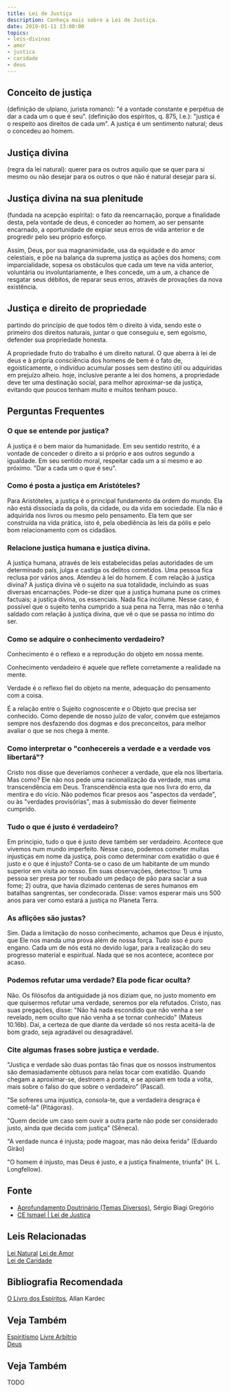 ```yaml
---
title: Lei de Justiça
description: Conheça mais sobre a Lei de Justiça.
date: 2019-01-11 13:00:00
topics: 
- leis-divinas
- amor
- justica
- caridade
- deus
---
```



## Conceito de justiça
(definição de ulpiano, jurista romano): "é a vontade constante e perpétua de dar
a cada um o que é seu". (definição dos espíritos, q. 875, l.e.): "justiça é o
respeito aos direitos de cada um". A justiça é um sentimento natural; deus o
concedeu ao homem.

## Justiça divina
(regra da lei natural): querer para os outros aquilo que se quer para si mesmo
ou não desejar para os outros o que não é natural desejar para si.

## Justiça divina na sua plenitude
(fundada na acepção espírita): o fato da reencarnação, porque a finalidade
desta, pela vontade de deus, é conceder ao homem, ao ser pensante encarnado, a
oportunidade de expiar seus erros de vida anterior e de progredir pelo seu
próprio esforço. 

Assim, Deus, por sua magnanimidade, usa da equidade e do amor celestiais, e põe
na balança da suprema justiça as ações dos homens; com imparcialidade, sopesa os
obstáculos que cada um teve na vida anterior, voluntária ou involuntariamente, e
lhes concede, um a um, a chance de resgatar seus débitos, de reparar seus erros,
através de provações da nova existência.

## Justiça e direito de propriedade
partindo do princípio de que todos têm o direito à vida, sendo este o primeiro
dos direitos naturais, juntar o que conseguiu e, sem egoísmo, defender sua
propriedade honesta. 

A propriedade fruto do trabalho é um direito natural. O que aberra à lei de deus
e à própria consciência dos homens de bem é o fato de, egoisticamente, o
indivíduo acumular posses sem destino útil ou adquiridas em prejuízo alheio.
hoje, inclusive perante a lei dos homens, a propriedade deve ter uma destinação
social, para melhor aproximar-se da justiça, evitando que poucos tenham muito e
muitos tenham pouco. 

## Perguntas Frequentes

### O que se entende por justiça?
A justiça é o bem maior da humanidade. Em seu sentido restrito, é a
vontade de conceder o direito a si próprio e aos outros segundo a
igualdade. Em seu sentido moral, respeitar cada um a si mesmo e ao
próximo. "Dar a cada um o que é seu".

### Como é posta a justiça em Aristóteles?
Para Aristóteles, a justiça é o principal fundamento da ordem do mundo.
Ela não está dissociada da polis, da cidade, ou da vida em sociedade.
Ela não é adquirida nos livros ou mesmo pelo pensamento. Ela tem que ser
construída na vida prática, isto é, pela obediência às leis da pólis e
pelo bom relacionamento com os cidadãos.

### Relacione justiça humana e justiça divina.

A justiça humana, através de leis estabelecidas pelas autoridades de um
determinado país, julga e castiga os delitos cometidos. Uma pessoa fica
reclusa por vários anos. Atendeu à lei do homem. E com relação à justiça
divina? A justiça divina vê o sujeito na sua totalidade, incluindo as
suas diversas encarnações. Pode-se dizer que a justiça humana pune os
crimes factuais; a justiça divina, os essenciais. Nada fica incólume.
Nesse caso, é possível que o sujeito tenha cumprido a sua pena na Terra,
mas não o tenha saldado com relação à justiça divina, que vê o que se
passa no íntimo do ser.

### Como se adquire o conhecimento verdadeiro?
Conhecimento é o reflexo e a reprodução do objeto em nossa mente.

Conhecimento verdadeiro é aquele que reflete corretamente a
realidade na mente.

Verdade é o reflexo fiel do objeto na mente, adequação do pensamento
com a coisa.

É a relação entre o Sujeito cognoscente e o Objeto que precisa ser
conhecido. Como depende de nosso juízo de valor, convém que estejamos
sempre nos desfazendo dos dogmas e dos preconceitos, para melhor avaliar
o que se nos chega à mente.

### Como interpretar o "conhecereis a verdade e a verdade vos libertará"?
Cristo nos disse que deveríamos conhecer a verdade, que ela nos
libertaria. Mas como? Ele não nos pede uma racionalização da verdade,
mas uma transcendência em Deus. Transcendência esta que nos livra do
erro, da mentira e do vício. Não podemos ficar presos aos "aspectos da
verdade", ou às "verdades provisórias", mas à submissão do dever
fielmente cumprido.

### Tudo o que é justo é verdadeiro?
Em principio, tudo o que é justo deve também ser verdadeiro. Acontece
que vivemos num mundo imperfeito. Nesse caso, podemos cometer muitas
injustiças em nome da justiça, pois como determinar com exatidão o que é
justo e o que é injusto? Conta-se o caso de um habitante de um mundo
superior em visita ao nosso. Em suas observações, detectou: 1) uma
pessoa ser presa por ter roubado um pedaço de pão para saciar a sua
fome; 2) outra, que havia dizimado centenas de seres humanos em batalhas
sangrentas, ser condecorada. Disse: vamos esperar mais uns 500 anos para
ver como estará a justiça no Planeta Terra.

### As aflições são justas?
Sim. Dada a limitação do nosso conhecimento, achamos que Deus é injusto,
que Ele nos manda uma prova além de nossa força. Tudo isso é puro
engano. Cada um de nós está no devido lugar, para a realização do seu
progresso material e espiritual. Nada que se nos acontece, acontece por
acaso.

### Podemos refutar uma verdade? Ela pode ficar oculta?
Não. Os filósofos da antiguidade já nos diziam que, no justo momento em
que quisermos refutar uma verdade, seremos por ela refutados. Cristo,
nas suas pregações, disse: "Não há nada escondido que não venha a ser
revelado, nem oculto que não venha a se tornar conhecido" (Mateus
10.16b). Daí, a certeza de que diante da verdade só nos resta aceitá-la
de bom grado, seja agradável ou desagradável.

### Cite algumas frases sobre justiça e verdade.

"Justiça e verdade são duas pontas tão finas que os nossos instrumentos
são demasiadamente obtusos para nelas tocar com exatidão. Quando chegam
a aproximar-se, destroem a ponta, e se apoiam em toda a volta, mais
sobre o falso do que sobre o verdadeiro" (Pascal).

"Se sofreres uma injustiça, consola-te, que a verdadeira desgraça é
cometê-la" (Pitágoras).

"Quem decide um caso sem ouvir a outra parte não pode ser considerado
justo, ainda que decida com justiça" (Sêneca).

"A verdade nunca é injusta; pode magoar, mas não deixa ferida" (Eduardo
Girão)

"O homem é injusto, mas Deus é justo, e a justiça finalmente, triunfa"
(H. L. Longfellow).


## Fonte
* [Aprofundamento Doutrinário (Temas Diversos)](https://sites.google.com/view/aprofundamentodoutrinario/justiça-e-verdade), Sérgio Biagi Gregório
* [CE Ismael | Lei de Justiça](https://www.ceismael.com.br/download/apostila/apost1.htm)

## Leis Relacionadas
[Lei Natural](../natural)
[Lei de Amor](../amor)  
[Lei de Caridade](../caridade)  

## Bibliografia Recomendada
[O Livro dos Espíritos](/livros/livro-dos-espiritos), Allan Kardec  

## Veja Também
[Espiritismo](/espiritismo)
[Livre Arbítrio](/sobre/livre-arbitrio)  
[Deus](/sobre/deus)

## Veja Também
TODO


